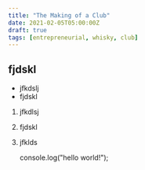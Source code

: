 ```yaml
---
title: "The Making of a Club"
date: 2021-02-05T05:00:00Z
draft: true
tags: [entrepreneurial, whisky, club]
---
```


## fjdskl

* jfkdslj
* fjdskl

1. jfkdlsj
2. fjdskl
3. jfklds

    console.log("hello world!");